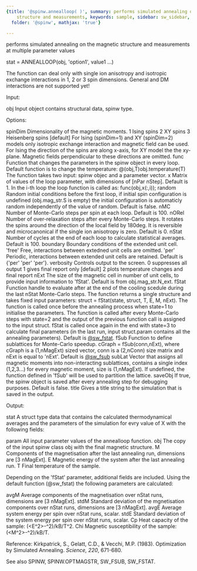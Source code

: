 ```yaml
---
{title: '@spinw.annealloop( )', summary: performs simulated annealing on the magnetic
    structure and measurements, keywords: sample, sidebar: sw_sidebar, permalink: spinw_annealloop.html,
  folder: '@spinw', mathjax: 'true'}

---
```

performs simulated annealing on the magnetic structure and measurements
at multiple parameter values
 
stat = ANNEALLOOP(obj, 'option1', value1 ...)
 
The function can deal only with single ion anisotropy and isotropic
exchange interactions in 1, 2 or 3 spin dimensions. General and DM
interactions are not supported yet!
 
Input:
 
obj             Input object contains structural data, spinw type.
 
Options:
 
spinDim   Dimensionality of the magnetic moments.
              1   Ising spins
              2   XY spins
              3   Heisenberg spins [default]
          For Ising (spinDim=1) and XY (spinDim=2) models only isotropic
          exchange interaction and magnetic field can be used. For Ising
          the direction of the spins are along x-axis, for XY model the
          the xy-plane. Magnetic fields perpendicular to these directions
          are omitted.
func      Function that changes the parameters in the spinw object in every
          loop. Default function is to change the temperature:
              @(obj,T)obj.temperature(T)
          The function takes two input: spinw objec and a parameter vector.
x         Matrix of values of the loop parameter, with dimensions of
          [nPar nStep]. Default is 1. In the i-th loop the loop function
          is called as:
              func(obj,x(:,i));
random    Random initial conditions before the first loop, if initial
          spin configuration is undefined (obj.mag_str.S is empty) the
          initial configuration is automaticly random independently of
          the value of random. Default is false.
nMC       Number of Monte-Carlo steps per spin at each loop. Default is
          100.
nORel     Number of over-relaxation steps after every Monte-Carlo
          steps. It rotates the spins around the direction of the local
          field by 180deg. It is reversible and microcanonical if the
          single ion anisotropy is zero. Default is 0.
nStat     Number of cycles at the end of each loop to calculate
          statistical averages. Default is 100.
boundary  Boundary conditions of the extended unit cell.
              'free'  Free, interactions between extedned unit cells are
                      omitted.
              'per'   Periodic, interactions between extended unit cells
                      are retained.
          Default is {'per' 'per' 'per'}.
verbosity Controls output to the screen.
              0   suppresses all output
              1   gives final report only [default]
              2   plots temperature changes and final report
nExt      The size of the magnetic cell in number of unit cells, to
          provide input information to 'fStat'. Default is from
          obj.mag_str.N_ext.
fStat     Function handle to evaluate after at the end of the
          cooling scedule during the last nStat Monte-Carlo steps. The
          function returns a single structure and takes fixed input
          parameters:
              struct = fStat(state, struct, T, E, M, nExt).
          The function is called once before the annealing process when
          state=1 to initialise the parameters. The function is called
          after every Monte-Carlo steps with state=2 and the output of
          the previous function call is assigned to the input struct.
          fStat is called once again in the end with state=3 to calculate
          final parameters (in the last run, input struct.param contains
          all the annealing parameters).
          Default is <a href="matlab: doc sw_fstat">@sw_fstat</a>.
fSub      Function to define sublattices for Monte-Carlo speedup.
          cGraph = fSub(conn,nExt), where cGraph is a (1,nMagExt) sized
          vector, conn is a (2,nConn) size matrix and nExt is equal to
          'nExt'. Default is <a href="matlab: doc sw_fsub">@sw_fsub</a>
subLat    Vector that assigns all magnetic moments into non-interacting
          sublattices, contains a single index (1,2,3...) for every
          magnetic moment, size is (1,nMagExt). If undefined, the
          function defined in 'fSub' will be used to partition the
          lattice.
saveObj   If true, the spinw object is saved after every annealing step for
          debugging purposes. Default is false.
title     Gives a title string to the simulation that is saved in the
          output.
 
Output:
 
stat      A struct type data that contains the calculated thermodynamical
          averages and the parameters of the simulation for evry value of
          X with the following fields:
 
param     All input parameter values of the annealloop function.
obj       The copy of the input spinw class obj with the final magnetic
          structure.
M         Components of the magnetisation after the last annealing
          run, dimensions are [3 nMagExt].
E         Magnetic energy of the system after the last annealing run.
T         Final temperature of the sample.
 
Depending on the 'fStat' parameter, additional fields are included. Using
the default function (@sw_fstat) the following parameters are calculated:
 
avgM      Average components of the magnetisation over nStat runs,
          dimensions are [3 nMagExt].
stdM      Standard deviation of the mgnetisation components over
          nStat runs, dimensions are [3 nMagExt].
avgE      Average system energy per spin over nStat runs, scalar.
stdE      Standard deviation of the system energy per spin over
          nStat runs, scalar.
Cp        Heat capacity of the sample: (<E^2>-<E>^2)/kB/T^2.
Chi       Magnetic susceptibility of the sample: (<M^2>-<M>^2)/kB/T.
 
 
 Reference:
   Kirkpatrick, S., Gelatt, C.D., & Vecchi, M.P. (1983). Optimization by
   Simulated Annealing. _Science, 220_, 671-680.
 
See also SPINW, SPINW.OPTMAGSTR, SW_FSUB, SW_FSTAT.
 
